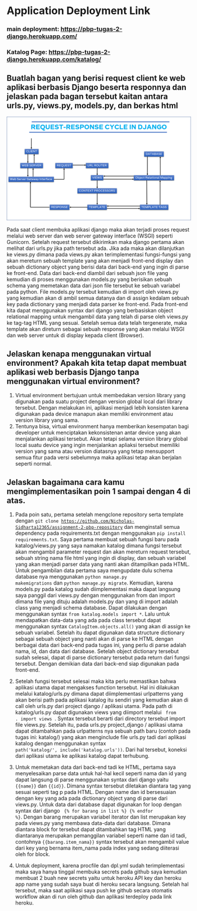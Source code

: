 # Application Deployment Link
### main deployment: https://pbp-tugas-2-django.herokuapp.com/
### Katalog Page: https://pbp-tugas-2-django.herokuapp.com/katalog/

## Buatlah bagan yang berisi request client ke web aplikasi berbasis Django beserta responnya dan jelaskan pada bagan tersebut kaitan antara urls.py, views.py, models.py, dan berkas html
![Django Cycle](requestResponseCycleDjango_NicholasSidharta_2106752294.png)

Pada saat client membuka aplikasi django maka akan terjadi proses request melalui web server dan web server gateway interface (WSGI) seperti Gunicorn. Setelah request tersebut dikirimkan maka django pertama akan melihat dari urls.py jika path tersebut ada. Jika ada maka akan dilanjutkan ke views.py dimana pada views.py akan terimplementasi fungsi-fungsi yang akan mereturn sebuah template yang akan menjadi front-end display dan sebuah dictionary object yang berisi data dari back-end yang ingin di parse ke front-end. Data dari back-end diambil dari sebuah json file yang kemudian di proses menggunakan models.py yang berisikan sebuah schema yang memetakan data dari json file tersebut ke sebuah variabel pada python. File models.py tersebut kemudian di import oleh views.py yang kemudian akan di ambil semua datanya dan di assign kedalam sebuah key pada dictionary yang menjadi data parser ke front-end. Pada front-end kita dapat menggunakan syntax dari django yang berbasiskan object relational mapping untuk mengambil data yang telah di parse oleh views.py ke tag-tag HTML yang sesuai. Setelah semua data telah tergenerate, maka template akan direturn sebagai sebuah response yang akan melalui WSGI dan web server untuk di display kepada client (Browser).

## Jelaskan kenapa menggunakan virtual environment? Apakah kita tetap dapat membuat aplikasi web berbasis Django tanpa menggunakan virtual environment?
1. Virtual environment bertujuan untuk membedakan version library yang digunakan pada suatu project dengan version global local dari library tersebut. Dengan melakukan ini, aplikasi menjadi lebih konsisten karena digunakan pada device manapun akan memiliki environment atau version library yang sama.
2. Tentunya bisa, virtual environment hanya memberikan kesempatan bagi developer untuk menciptakan kekonsistenan antar device yang akan menjalankan aplikasi tersebut. Akan tetapi selama version library global local suatu device yang ingin menjalankan apliaksi tersebut memiliki version yang sama atau version diatasnya yang tetap mensupport semua fitur pada versi sebelumnya maka aplikasi tetap akan berjalan seperti normal.

## Jelaskan bagaimana cara kamu mengimplementasikan poin 1 sampai dengan 4 di atas.
1. Pada poin satu, pertama setelah mengclone repository serta template dengan
<code>git clone https://github.com/Nicholas-Sidharta12365/assignment-2-pbp-repository</code>
dan menginstall semua dependency pada requirements.txt dengan menggunakan
<code>pip install requirements.txt</code>. Saya pertama membuat sebuah fungsi baru pada katalog/views.py yang saya namakan katalog dimana fungsi tersebut akan mengambil parameter request dan akan mereturn request tersebut, sebuah string nama file html yang ingin di display, dan sebuah variabel yang akan menjadi parser data yang nanti akan ditampilkan pada HTML. Untuk pengambilan data pertama saya mengupdate dulu schema database nya menggunakan <code>python manage.py makemigrations</code> dan <code>python manage.py migrate</code>. Kemudian, karena models.py pada katalog sudah diimplementasi maka dapat langsung saya panggil dari views.py dengan menggunakan from dan import dimana file yang dituju adalah models.py dan yang di import adalah class yang menjadi schema database. Dapat dilakukan dengan menggunakan syntax <code>from katalog.models import *</code>. Lalu untuk mendapatkan data-data yang ada pada class tersebut dapat menggunakan syntax <code>CatalogItem.objects.all()</code> yang akan di assign ke sebuah variabel. Setelah itu dapat digunakan data structure dictionary sebagai sebuah object yang nanti akan di parse ke HTML dengan berbagai data dari back-end pada tugas ini, yang perlu di parse adalah nama, id, dan data dari database. Setelah object dictionary tersebut sudah selesai, dapat di parse dictionary tersebut pada return dari fungsi tersebut. Dengan demikian data dari back-end siap digunakan pada front-end.

2. Setelah fungsi tersebut selesai maka kita perlu memastikan bahwa aplikasi utama dapat mengakses function tersebut. Hal ini dilakukan melalui katalog/urls.py dimana dapat diimplementasi urlpatterns yang akan berisi path pada aplikasi katalog itu sendiri yang kemudian akan di call oleh urls.py dari project django / aplikasi utama. Pada path di katalog/urls.py dapat digunakan views yang diimport melalui <code> from . import views </code>. Syntax tersebut berarti dari directory tersebut import file views.py.
Setelah itu, pada urls.py project_django / aplikasi utama dapat ditambahkan pada urlpatterns nya sebuah path baru (contoh pada tugas ini: katalog/) yang akan menginclude file urls.py tadi dari aplikasi katalog dengan menggunakan syntax <code> path('katalog/', include('katalog.urls'))</code>. Dari hal tersebut, koneksi dari aplikasi utama ke aplikasi katalog dapat terhubung.

3. Untuk memetakan data dari back-end tadi ke HTML, pertama saya menyelesaikan parse data untuk hal-hal kecil seperti nama dan id yang dapat langsung di parse menggunakan syntax dari django yaitu <code>{{name}}</code> dan <code>{{id}}</code>. Dimana syntax tersebut diletakan diantara tag yang sesuai seperti tag p pada HTML. Dengan name dan id bersesuaian dengan key yang ada pada dictionary object yang di parse dari views.py. Untuk data dari database dapat digunakan for loop dengan syntax dari django <code> {% for barang in list %} {% endfor %}</code>. Dengan barang merupakan variabel iterator dan list merupakan key pada views.py yang membawa data-data dari database. Dimana diantara block for tersebut dapat ditambahkan tag HTML yang diantaranya merupakan pemanggilan variabel seperti name dan id tadi, contohnya <code>{{barang.item_nama}}</code> syntax tersebut akan mengambil value dari key yang bernama item_nama pada index yang sedang diiterasi oleh for block.

4. Untuk deployment, karena procfile dan dpl.yml sudah terimplementasi maka saya hanya tinggal membuka secrets pada github saya kemudian membuat 2 buah new secrets yaitu untuk heroku API key dan heroku app name yang sudah saya buat di heroku secara langsung. Setelah hal tersebut, maka saat aplikasi saya push ke github secara otomatis workflow akan di run oleh github dan aplikasi terdeploy pada link heroku.